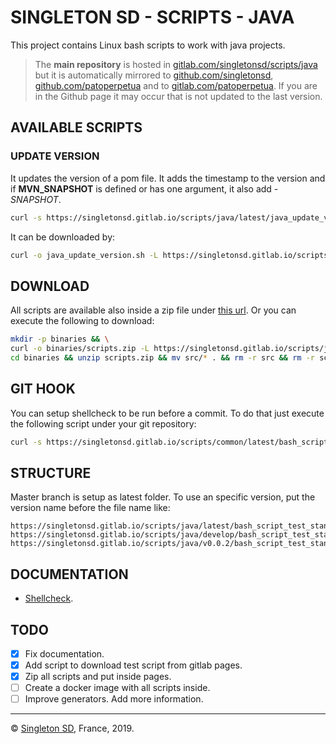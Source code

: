 # SINGLETON SD - SCRIPTS - JAVA

This project contains Linux bash scripts to work with java projects.

> The **main repository** is hosted in [gitlab.com/singletonsd/scripts/java](https://gitlab.com/singletonsd/scripts/java.git) but it is automatically mirrored to [github.com/singletonsd](https://github.com/singletonsd/scripts-java.git), [github.com/patoperpetua](https://github.com/patoperpetua/scripts-java.git) and to [gitlab.com/patoperpetua](https://gitlab.com/patoperpetua/scripts-java.git). If you are in the Github page it may occur that is not updated to the last version.

## AVAILABLE SCRIPTS

### UPDATE VERSION

It updates the version of a pom file. It adds the timestamp to the version and if **MVN_SNAPSHOT** is defined or has one argument, it also add *-SNAPSHOT*.

```bash
curl -s https://singletonsd.gitlab.io/scripts/java/latest/java_update_version.sh | bash /dev/stdin
```

It can be downloaded by:

```bash
curl -o java_update_version.sh -L https://singletonsd.gitlab.io/scripts/java/latest/java_update_version.sh
```

## DOWNLOAD

All scripts are available also inside a zip file under [this url](https://singletonsd.gitlab.io/scripts/java/latest/scripts.zip). Or you can execute the following to download:

```bash
mkdir -p binaries && \
curl -o binaries/scripts.zip -L https://singletonsd.gitlab.io/scripts/java/latest/scripts.zip && \
cd binaries && unzip scripts.zip && mv src/* . && rm -r src && rm -r scripts.zip && cd ..
```

## GIT HOOK

You can setup shellcheck to be run before a commit. To do that just execute the following script under your git repository:

```bash
curl -s https://singletonsd.gitlab.io/scripts/common/latest/bash_script_test_hook_installer.sh | bash /dev/stdin
```

## STRUCTURE

Master branch is setup as latest folder. To use an specific version, put the version name before the file name like:

```url
https://singletonsd.gitlab.io/scripts/java/latest/bash_script_test_standalone.sh
https://singletonsd.gitlab.io/scripts/java/develop/bash_script_test_standalone.sh
https://singletonsd.gitlab.io/scripts/java/v0.0.2/bash_script_test_standalone.sh
```

## DOCUMENTATION

- [Shellcheck](https://github.com/koalaman/shellcheck).

## TODO

- [X] Fix documentation.
- [X] Add script to download test script from gitlab pages.
- [X] Zip all scripts and put inside pages.
- [ ] Create a docker image with all scripts inside.
- [ ] Improve generators. Add more information.

----------------------

© [Singleton SD](http://www.singletonsd.com), France, 2019.
